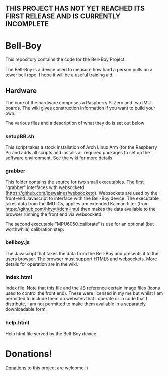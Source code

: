 ## THIS PROJECT HAS NOT YET REACHED ITS FIRST RELEASE AND IS CURRENTLY INCOMPLETE 

# Bell-Boy
This repository contains the code for the Bell-Boy Project.

The Bell-Boy is a device used to measure how hard a person pulls on a tower bell rope.  I hope it will be a useful training aid.  

## Hardware

The core of the hardware comprises a Raspberry Pi Zero and two IMU boards.  The wiki gives construction information if you want to build your own.

The various files and a description of what they do is set out below

### setupBB.sh

This script takes a stock installation of Arch Linux Arm (for the Raspberry Pi) and adds all scripts and installs all required packages to set up the software environment.  See the wiki for more details 

### grabber

This folder contains the source for two small executables.  The first "grabber" interfaces with websocketd (https://github.com/joewalnes/websocketd).  Websockets are used by the front-end Javascript to interface with the Bell-Boy device.  The executable takes data from the IMU ICs, applies am extended Kalman filter (from https://github.com/hhyyti/dcm-imu) then makes the data available to the browser running the front end via websocketd.

The second executable "MPU6050_calibrate" is use for an optional (but worthwhile) calibration step.

### bellboy.js

The Javascript that takes the data from the Bell-Boy and presents it to the users browser.  The browser must support HTML5 and websockets.  More details for operation are in the wiki.

### index.html

Index file.  Note that this file and the JS reference certain image files (icons used to control the front end).  These were licensed in my me but whilst I am permitted to include them on websites that I operate or in code that I distribute, I am not permitted to make them available in a separately downloadable form.

### help.html

Help html file served by the Bell-Boy device.

# Donations!
[Donations](https://paypal.me/PBUK) to this project are welcome :)
